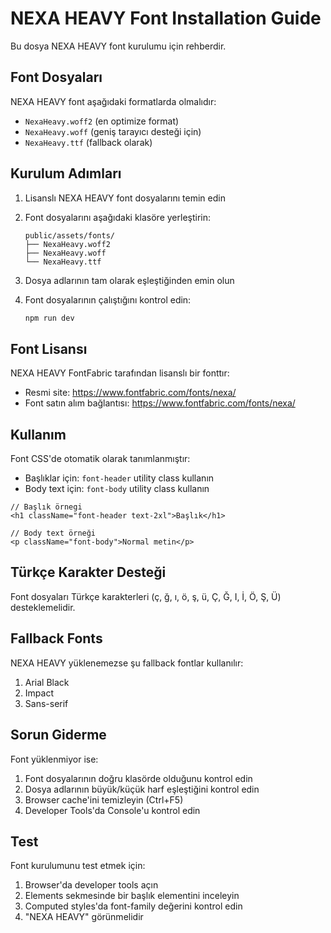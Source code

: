 # NEXA HEAVY Font Installation Guide

Bu dosya NEXA HEAVY font kurulumu için rehberdir.

## Font Dosyaları

NEXA HEAVY font aşağıdaki formatlarda olmalıdır:
- `NexaHeavy.woff2` (en optimize format)
- `NexaHeavy.woff` (geniş tarayıcı desteği için)
- `NexaHeavy.ttf` (fallback olarak)

## Kurulum Adımları

1. Lisanslı NEXA HEAVY font dosyalarını temin edin
2. Font dosyalarını aşağıdaki klasöre yerleştirin:
   ```
   public/assets/fonts/
   ├── NexaHeavy.woff2
   ├── NexaHeavy.woff
   └── NexaHeavy.ttf
   ```

3. Dosya adlarının tam olarak eşleştiğinden emin olun
4. Font dosyalarının çalıştığını kontrol edin:
   ```bash
   npm run dev
   ```

## Font Lisansı

NEXA HEAVY FontFabric tarafından lisanslı bir fonttır:
- Resmi site: https://www.fontfabric.com/fonts/nexa/
- Font satın alım bağlantısı: https://www.fontfabric.com/fonts/nexa/

## Kullanım

Font CSS'de otomatik olarak tanımlanmıştır:
- Başlıklar için: `font-header` utility class kullanın
- Body text için: `font-body` utility class kullanın

```tsx
// Başlık örnegi
<h1 className="font-header text-2xl">Başlık</h1>

// Body text örneği  
<p className="font-body">Normal metin</p>
```

## Türkçe Karakter Desteği

Font dosyaları Türkçe karakterleri (ç, ğ, ı, ö, ş, ü, Ç, Ğ, I, İ, Ö, Ş, Ü) desteklemelidir.

## Fallback Fonts

NEXA HEAVY yüklenemezse şu fallback fontlar kullanılır:
1. Arial Black
2. Impact
3. Sans-serif

## Sorun Giderme

Font yüklenmiyor ise:
1. Font dosyalarının doğru klasörde olduğunu kontrol edin
2. Dosya adlarının büyük/küçük harf eşleştiğini kontrol edin
3. Browser cache'ini temizleyin (Ctrl+F5)
4. Developer Tools'da Console'u kontrol edin

## Test

Font kurulumunu test etmek için:
1. Browser'da developer tools açın
2. Elements sekmesinde bir başlık elementini inceleyin  
3. Computed styles'da font-family değerini kontrol edin
4. "NEXA HEAVY" görünmelidir
